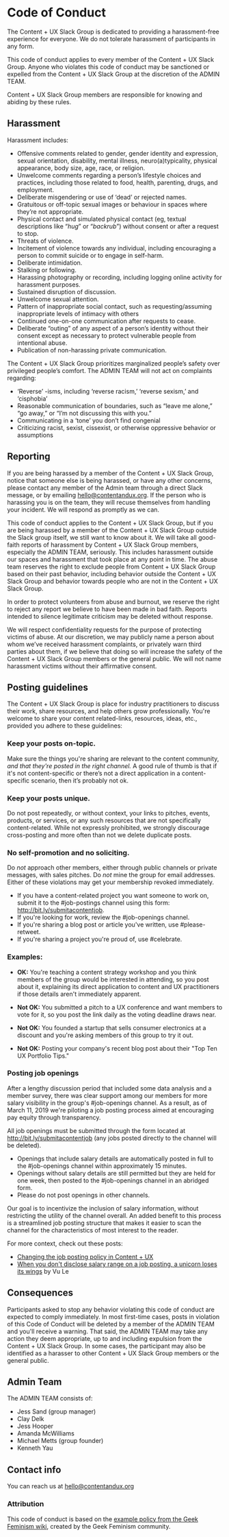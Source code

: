 # Code of Conduct

The Content + UX Slack Group is dedicated to providing a harassment-free experience for everyone. We do not tolerate harassment of participants in any form.

This code of conduct applies to every member of the Content + UX Slack Group. Anyone who violates this code of conduct may be sanctioned or expelled from the Content + UX Slack Group at the discretion of the ADMIN TEAM.

Content + UX Slack Group members are responsible for knowing and abiding by these rules.

## Harassment

Harassment includes:

* Offensive comments related to gender, gender identity and expression, sexual orientation, disability, mental illness, neuro(a)typicality, physical appearance, body size, age, race, or religion.
* Unwelcome comments regarding a person’s lifestyle choices and practices, including those related to food, health, parenting, drugs, and employment.
* Deliberate misgendering or use of ‘dead’ or rejected names.
* Gratuitous or off-topic sexual images or behaviour  in spaces where they’re not appropriate.
* Physical contact and simulated physical contact (eg, textual descriptions like “*hug*” or “*backrub*”) without consent or after a request to stop.
* Threats of violence.
* Incitement of violence towards any individual, including encouraging a person to commit suicide or to engage in self-harm.
* Deliberate intimidation.
* Stalking or following.
* Harassing photography or recording, including logging online activity for harassment purposes.
* Sustained disruption of discussion.
* Unwelcome sexual attention.
* Pattern of inappropriate social contact, such as requesting/assuming inappropriate levels of intimacy with others
* Continued one-on-one communication after requests to cease.
* Deliberate “outing” of any aspect of a person’s identity without their consent except as necessary to protect vulnerable people from intentional abuse.
* Publication of non-harassing private communication. 

The Content + UX Slack Group prioritizes marginalized people’s safety over privileged people’s comfort. The ADMIN TEAM will not act on complaints regarding:

* ‘Reverse’ -isms, including ‘reverse racism,’ ‘reverse sexism,’ and ‘cisphobia’
* Reasonable communication of boundaries, such as “leave me alone,” “go away,” or “I’m not discussing this with you.”
* Communicating in a ‘tone’ you don’t find congenial
* Criticizing racist, sexist, cissexist, or otherwise oppressive behavior or assumptions

## Reporting

If you are being harassed by a member of the Content + UX Slack Group, notice that someone else is being harassed, or have any other concerns, please contact any member of the Admin team through a direct Slack message, or by emailing [hello@contentandux.org](mailto:hello@contentandux.org). If the person who is harassing you is on the team, they will recuse themselves from handling your incident. We will respond as promptly as we can.

This code of conduct applies to the Content + UX Slack Group, but if you are being harassed by a member of the Content + UX Slack Group outside the Slack group itself, we still want to know about it. We will take all good-faith reports of harassment by Content + UX Slack Group members, especially the ADMIN TEAM, seriously. This includes harassment outside our spaces and harassment that took place at any point in time. The abuse team reserves the right to exclude people from Content + UX Slack Group based on their past behavior, including behavior outside the Content + UX Slack Group and behavior towards people who are not in the Content + UX Slack Group.

In order to protect volunteers from abuse and burnout, we reserve the right to reject any report we believe to have been made in bad faith. Reports intended to silence legitimate criticism may be deleted without response.

We will respect confidentiality requests for the purpose of protecting victims of abuse. At our discretion, we may publicly name a person about whom we’ve received harassment complaints, or privately warn third parties about them, if we believe that doing so will increase the safety of the Content + UX Slack Group members or the general public. We will not name harassment victims without their affirmative consent.


## Posting guidelines

The Content + UX Slack Group is place for industry practitioners to discuss their work, share resources, and help others grow professionally. You're welcome to share your content related-links, resources, ideas, etc., provided you adhere to these guidelines:

### Keep your posts on-topic.
Make sure the things you're sharing are relevant to the content community, *and that they're posted in the right channel.* A good rule of thumb is that if it's not content-specific or there’s not a direct application in a content-specific scenario, then it’s probably not ok.

### Keep your posts unique.
Do not post repeatedly, or without context, your links to pitches, events, products, or services, or any such resources that are not specifically content-related. While not expressly prohibited, we strongly discourage cross-posting and more often than not we delete duplicate posts.

### No self-promotion and no soliciting.
Do *not* approach other members, either through public channels or private messages, with sales pitches. Do *not* mine the group for email addresses. Either of these violations may get your membership revoked immediately.

* If you have a content-related project you want someone to work on, submit it to the #job-postings channel using this form: http://bit.ly/submitacontentjob. 
* If you're looking for work, review the #job-openings channel. 
* If you're sharing a blog post or article you've written, use #please-retweet. 
* If you're sharing a project you're proud of, use #celebrate.

### Examples:

* **OK:** You're teaching a content strategy workshop and you think members of the group would be interested in attending, so you post about it, explaining its direct application to content and UX practitioners if those details aren't immediately apparent.

* **Not OK:** You submitted a pitch to a UX conference and want members to vote for it, so you post the link daily as the voting deadline draws near.

* **Not OK:** You founded a startup that sells consumer electronics at a discount and you're asking members of this group to try it out.

* **Not OK:** Posting your company's recent blog post about their "Top Ten UX Portfolio Tips."

### Posting job openings

After a lengthy discussion period that included some data analysis and a member survey, there was clear support among our members for more salary visibility in the group's #job-openings channel. As a result, as of March 11, 2019 we're piloting a job posting process aimed at encouraging pay equity through transparency.

All job openings must be submitted through the form located at http://bit.ly/submitacontentjob (any jobs posted directly to the channel will be deleted).

* Openings that include salary details are automatically posted in full to the #job-openings channel within approximately 15 minutes.
* Openings without salary details are still permitted but they are held for one week, then posted to the #job-openings channel in an abridged form. 
* Please do not post openings in other channels.

Our goal is to incentivize the inclusion of salary information, without restricting the utility of the channel overall. An added benefit to this process is a streamlined job posting structure that makes it easier to scan the channel for the characteristics of most interest to the reader.

For more context, check out these posts: 
* [Changing the job posting policy in Content + UX](http://bit.ly/jobspolicy)
* [When you don't disclose salary range on a job posting, a unicorn loses its wings](http://bit.ly/2HBCzsr) by Vu Le


## Consequences

Participants asked to stop any behavior violating this code of conduct are expected to comply immediately. In most first-time cases, posts in violation of this Code of Conduct will be deleted by a member of the ADMIN TEAM and you'll receive a warning. That said, the ADMIN TEAM may take any action they deem appropriate, up to and including expulsion from the Content + UX Slack Group. In some cases, the participant may also be identified as a harasser to other Content + UX Slack Group members or the general public.

## Admin Team

The ADMIN TEAM consists of:

* Jess Sand (group manager)
* Clay Delk
* Jess Hooper
* Amanda McWilliams
* Michael Metts (group founder)
* Kenneth Yau

## Contact info

You can reach us at [hello@contentandux.org](mailto:hello@contentandux.org)

### Attribution

This code of conduct is based on the [example policy from the Geek Feminism wiki](http://geekfeminism.wikia.com/wiki/Community_anti-harassment), created by the Geek Feminism community. 
